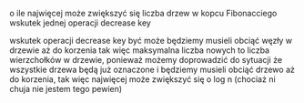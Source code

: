 o ile najwięcej może zwiększyć się liczba drzew w kopcu Fibonacciego wskutek jednej operacji decrease key

wskutek operacji decrease key być może będziemy musieli obciąć węzły w drzewie aż do korzenia tak więc maksymalna liczba nowych to liczba wierzchołków w drzewie, ponieważ możemy doprowadzić do sytuacji że wszystkie drzewa będą już oznaczone i będziemy musieli obciąć drzewo aż do korzenia, tak więc najwięcej może zwiększyć się o log n
(chociaż ni chuja nie jestem tego pewien)


